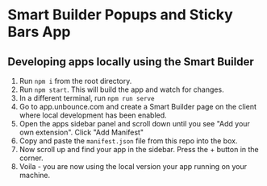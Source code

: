 # Smart Builder Popups and Sticky Bars App

## Developing apps locally using the Smart Builder

1. Run `npm i` from the root directory.
2. Run `npm start`. This will build the app and watch for changes.
3. In a different terminal, run `npm run serve`
4. Go to app.unbounce.com and create a Smart Builder page on the client where local development has been enabled.
5. Open the apps sidebar panel and scroll down until you see "Add your own extension". Click "Add Manifest"
6. Copy and paste the `manifest.json` file from this repo into the box.
7. Now scroll up and find your app in the sidebar. Press the + button in the corner.
8. Voila - you are now using the local version your app running on your machine.
